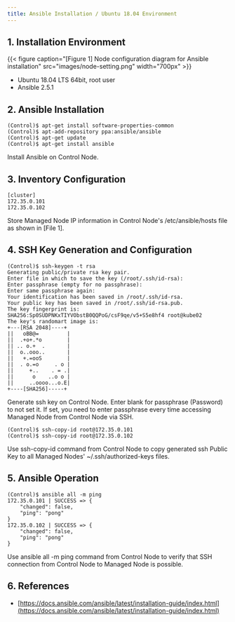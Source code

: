 ```yaml
---
title: Ansible Installation / Ubuntu 18.04 Environment
---
```


## 1. Installation Environment

{{< figure caption="[Figure 1] Node configuration diagram for Ansible installation" src="images/node-setting.png" width="700px" >}}

* Ubuntu 18.04 LTS 64bit, root user
* Ansible 2.5.1

## 2. Ansible Installation

```shell
(Control)$ apt-get install software-properties-common
(Control)$ apt-add-repository ppa:ansible/ansible
(Control)$ apt-get update
(Control)$ apt-get install ansible
```

Install Ansible on Control Node.

## 3. Inventory Configuration

```text {caption="[File 1] Control Node - /etc/ansible/hosts", linenos=table}
[cluster]
172.35.0.101
172.35.0.102
```

Store Managed Node IP information in Control Node's /etc/ansible/hosts file as shown in [File 1].

## 4. SSH Key Generation and Configuration

```shell
(Control)$ ssh-keygen -t rsa
Generating public/private rsa key pair.
Enter file in which to save the key (/root/.ssh/id-rsa):
Enter passphrase (empty for no passphrase):
Enter same passphrase again:
Your identification has been saved in /root/.ssh/id-rsa.
Your public key has been saved in /root/.ssh/id-rsa.pub.
The key fingerprint is:
SHA256:Sp0SUDPNKxTIYVObstB0QQPoG/csF9qe/v5+S5e8hf4 root@kube02
The key's randomart image is:
+---[RSA 2048]----+
||   oBB@=         |
||  .+o+.*o        |
|| .. o.+  .       |
||  o..ooo..       |
||   +.=ooS        |
||  . o.=o     . o |
||     +..    . = .|
||      o    ..o o |
||     ..oooo...o.E|
+----[SHA256]-----+
```

Generate ssh key on Control Node. Enter blank for passphrase (Password) to not set it. If set, you need to enter passphrase every time accessing Managed Node from Control Node via SSH.

```shell
(Control)$ ssh-copy-id root@172.35.0.101 
(Control)$ ssh-copy-id root@172.35.0.102
```

Use ssh-copy-id command from Control Node to copy generated ssh Public Key to all Managed Nodes' ~/.ssh/authorized-keys files.

## 5. Ansible Operation

```shell
(Control)$ ansible all -m ping
172.35.0.101 | SUCCESS => {
    "changed": false,
    "ping": "pong"
}
172.35.0.102 | SUCCESS => {
    "changed": false,
    "ping": "pong"
}
```

Use ansible all -m ping command from Control Node to verify that SSH connection from Control Node to Managed Node is possible.

## 6. References

* [https://docs.ansible.com/ansible/latest/installation-guide/index.html](https://docs.ansible.com/ansible/latest/installation-guide/index.html)
